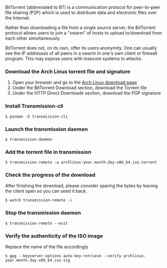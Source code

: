 BitTorrent (abbreviated to BT) is a communication protocol for peer-to-peer file sharing (P2P) which is used to distribute data and electronic files over the Internet.

Rather than downloading a file from a single source server, the BitTorrent protocol allows users to join a "swarm" of hosts to upload to/download from each other simultaneously.

BitTorrent does not, on its own, offer its users anonymity. One can usually see the IP addresses of all peers in a swarm in one's own client or firewall program. This may expose users with insecure systems to attacks.

### Download the Arch Linux torrent file and signature

1. Open your browser and go to the [Arch Linux download page](https://www.archlinux.org/download/)
1. Under the BitTorrent Download section, download the Torrent file
1. Under the HTTP Direct Downloads section, download the PGP signature

### Install Transmission-cli
```
$ pacman -S transmission-cli
```

### Launch the transmission daemon
```
$ transmission-daemon
```

### Add the torrent file in transmission
```
$ transmission-remote -a archlinux-year.month.day-x86_64.iso.torrent
```

### Check the progress of the download

After finishing the download, please consider sparing the bytes by leaving the client open so you can seed it back.

```
$ watch transmission-remote -i
```

### Stop the transmission daemon
```
$ transmission-remote --exit
```

### Verify the authenticity of the ISO image

Replace the name of the file accordingly

```
$ gpg --keyserver-options auto-key-retrieve --verify archlinux-year.month.day-x86_64.iso.sig
```
